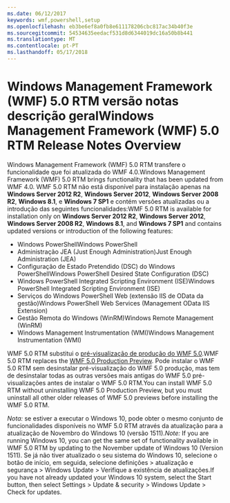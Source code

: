 ```yaml
---
ms.date: 06/12/2017
keywords: wmf,powershell,setup
ms.openlocfilehash: eb3be6ef8a0fb8e611178206cbc817ac34b40f3e
ms.sourcegitcommit: 54534635eedacf531d8d6344019dc16a50b8b441
ms.translationtype: MT
ms.contentlocale: pt-PT
ms.lasthandoff: 05/17/2018
---
```

# <a name="windows-management-framework-wmf-50-rtm-release-notes-overview"></a><span data-ttu-id="4c5d2-102">Windows Management Framework (WMF) 5.0 RTM versão notas descrição geral</span><span class="sxs-lookup"><span data-stu-id="4c5d2-102">Windows Management Framework (WMF) 5.0 RTM Release Notes Overview</span></span>

<span data-ttu-id="4c5d2-103">Windows Management Framework (WMF) 5.0 RTM transfere o funcionalidade que foi atualizada do WMF 4.0.</span><span class="sxs-lookup"><span data-stu-id="4c5d2-103">Windows Management Framework (WMF) 5.0 RTM brings functionality that has been updated from WMF 4.0.</span></span> <span data-ttu-id="4c5d2-104">WMF 5.0 RTM não está disponível para instalação apenas na **Windows Server 2012 R2**, **Windows Server 2012**, **Windows Server 2008 R2**, **Windows 8.1**, e **Windows 7 SP1** e contém versões atualizadas ou a introdução das seguintes funcionalidades:</span><span class="sxs-lookup"><span data-stu-id="4c5d2-104">WMF 5.0 RTM is available for installation only on **Windows Server 2012 R2**, **Windows Server 2012**, **Windows Server 2008 R2**, **Windows 8.1**, and **Windows 7 SP1** and contains updated versions or introduction of the following features:</span></span>

- <span data-ttu-id="4c5d2-105">Windows PowerShell</span><span class="sxs-lookup"><span data-stu-id="4c5d2-105">Windows PowerShell</span></span>
- <span data-ttu-id="4c5d2-106">Administração JEA (Just Enough Administration)</span><span class="sxs-lookup"><span data-stu-id="4c5d2-106">Just Enough Administration (JEA)</span></span>
- <span data-ttu-id="4c5d2-107">Configuração de Estado Pretendido (DSC) do Windows PowerShell</span><span class="sxs-lookup"><span data-stu-id="4c5d2-107">Windows PowerShell Desired State Configuration (DSC)</span></span>
- <span data-ttu-id="4c5d2-108">Windows PowerShell Integrated Scripting Environment (ISE)</span><span class="sxs-lookup"><span data-stu-id="4c5d2-108">Windows PowerShell Integrated Scripting Environment (ISE)</span></span>
- <span data-ttu-id="4c5d2-109">Serviços do Windows PowerShell Web (extensão IIS de OData da gestão)</span><span class="sxs-lookup"><span data-stu-id="4c5d2-109">Windows PowerShell Web Services (Management OData IIS Extension)</span></span>
- <span data-ttu-id="4c5d2-110">Gestão Remota do Windows (WinRM)</span><span class="sxs-lookup"><span data-stu-id="4c5d2-110">Windows Remote Management (WinRM)</span></span>
- <span data-ttu-id="4c5d2-111">Windows Management Instrumentation (WMI)</span><span class="sxs-lookup"><span data-stu-id="4c5d2-111">Windows Management Instrumentation (WMI)</span></span>

<span data-ttu-id="4c5d2-112">WMF 5.0 RTM substitui o [pré-visualização de produção do WMF 5.0](http://blogs.msdn.com/b/powershell/archive/2015/08/31/windows-management-framework-5-0-production-preview-is-now-available.aspx).</span><span class="sxs-lookup"><span data-stu-id="4c5d2-112">WMF 5.0 RTM replaces the [WMF 5.0 Production Preview](http://blogs.msdn.com/b/powershell/archive/2015/08/31/windows-management-framework-5-0-production-preview-is-now-available.aspx).</span></span> <span data-ttu-id="4c5d2-113">Pode instalar o WMF 5.0 RTM sem desinstalar pré-visualização do WMF 5.0 produção, mas tem de desinstalar todas as outras versões mais antigas do WMF 5.0 pré-visualizações antes de instalar o WMF 5.0 RTM.</span><span class="sxs-lookup"><span data-stu-id="4c5d2-113">You can install WMF 5.0 RTM without uninstalling WMF 5.0 Production Preview, but you must uninstall all other older releases of WMF 5.0 previews before installing the WMF 5.0 RTM.</span></span>

<span data-ttu-id="4c5d2-114">*Nota:* se estiver a executar o Windows 10, pode obter o mesmo conjunto de funcionalidades disponíveis no WMF 5.0 RTM através da atualização para a atualização de Novembro do Windows 10 (versão 1511).</span><span class="sxs-lookup"><span data-stu-id="4c5d2-114">*Note:* If you are running Windows 10, you can get the same set of functionality available in WMF 5.0 RTM by updating to the November update of Windows 10 (Version 1511).</span></span> <span data-ttu-id="4c5d2-115">Se já não tiver atualizado o seu sistema do Windows 10, selecione o botão de início, em seguida, selecione definições > atualização e segurança > Windows Update > Verifique a existência de atualizações.</span><span class="sxs-lookup"><span data-stu-id="4c5d2-115">If you have not already updated your Windows 10 system, select the Start button, then select Settings > Update & security > Windows Update > Check for updates.</span></span>
